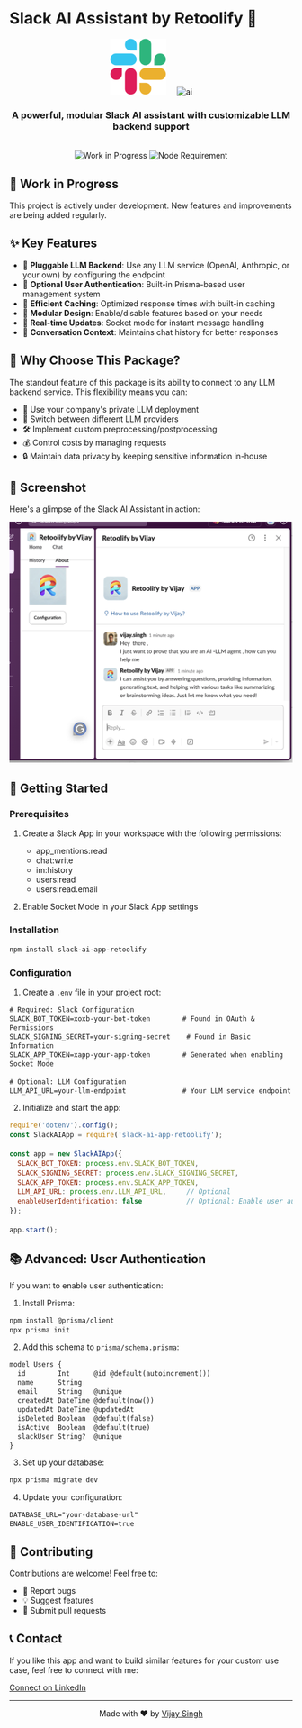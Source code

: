 # Slack AI Assistant by Retoolify 🤖

<div align="center">
  <img src="https://raw.githubusercontent.com/devicons/devicon/master/icons/slack/slack-original.svg" alt="slack" width="100" height="100"/>
  &nbsp;&nbsp;&nbsp;
  <img src="https://upload.wikimedia.org/wikipedia/commons/0/04/ChatGPT_logo.svg" alt="ai" width="100" height="100"/>
</div>

<div align="center">
  <h3>A powerful, modular Slack AI assistant with customizable LLM backend support</h3>
</div>

<br />

<div align="center">
  <img src="https://img.shields.io/badge/status-work%20in%20progress-yellow" alt="Work in Progress"/>
  <img src="https://img.shields.io/badge/node-%3E%3D14.0.0-green" alt="Node Requirement"/>
</div>

## 🚧 Work in Progress

This project is actively under development. New features and improvements are being added regularly.

## ✨ Key Features

- 🔌 **Pluggable LLM Backend**: Use any LLM service (OpenAI, Anthropic, or your own) by configuring the endpoint
- 🔐 **Optional User Authentication**: Built-in Prisma-based user management system
- 💾 **Efficient Caching**: Optimized response times with built-in caching
- 🎯 **Modular Design**: Enable/disable features based on your needs
- 🔄 **Real-time Updates**: Socket mode for instant message handling
- 📝 **Conversation Context**: Maintains chat history for better responses

## 🌟 Why Choose This Package?

The standout feature of this package is its ability to connect to any LLM backend service. This flexibility means you can:

- 🏢 Use your company's private LLM deployment
- 🔄 Switch between different LLM providers
- 🛠️ Implement custom preprocessing/postprocessing
- 💰 Control costs by managing requests
- 🔒 Maintain data privacy by keeping sensitive information in-house

## 📸 Screenshot

Here's a glimpse of the Slack AI Assistant in action:

![Slack AI Assistant Screenshot](assets/screenshot.png)

## 🚀 Getting Started

### Prerequisites

1. Create a Slack App in your workspace with the following permissions:
   - app_mentions:read
   - chat:write
   - im:history
   - users:read
   - users:read.email

2. Enable Socket Mode in your Slack App settings

### Installation

```bash
npm install slack-ai-app-retoolify
```

### Configuration

1. Create a `.env` file in your project root:

```env
# Required: Slack Configuration
SLACK_BOT_TOKEN=xoxb-your-bot-token        # Found in OAuth & Permissions
SLACK_SIGNING_SECRET=your-signing-secret    # Found in Basic Information
SLACK_APP_TOKEN=xapp-your-app-token        # Generated when enabling Socket Mode

# Optional: LLM Configuration
LLM_API_URL=your-llm-endpoint              # Your LLM service endpoint
```

2. Initialize and start the app:

```javascript
require('dotenv').config();
const SlackAIApp = require('slack-ai-app-retoolify');

const app = new SlackAIApp({
  SLACK_BOT_TOKEN: process.env.SLACK_BOT_TOKEN,
  SLACK_SIGNING_SECRET: process.env.SLACK_SIGNING_SECRET,
  SLACK_APP_TOKEN: process.env.SLACK_APP_TOKEN,
  LLM_API_URL: process.env.LLM_API_URL,     // Optional
  enableUserIdentification: false           // Optional: Enable user auth
});

app.start();
```

## 📚 Advanced: User Authentication

If you want to enable user authentication:

1. Install Prisma:
```bash
npm install @prisma/client
npx prisma init
```

2. Add this schema to `prisma/schema.prisma`:
```prisma
model Users {
  id        Int      @id @default(autoincrement())
  name      String
  email     String   @unique
  createdAt DateTime @default(now())
  updatedAt DateTime @updatedAt
  isDeleted Boolean  @default(false)
  isActive  Boolean  @default(true)
  slackUser String?  @unique
}
```

3. Set up your database:
```bash
npx prisma migrate dev
```

4. Update your configuration:
```env
DATABASE_URL="your-database-url"
ENABLE_USER_IDENTIFICATION=true
```

## 🤝 Contributing

Contributions are welcome! Feel free to:
- 🐛 Report bugs
- 💡 Suggest features
- 🔧 Submit pull requests

## 📞 Contact

If you like this app and want to build similar features for your custom use case, feel free to connect with me:

[Connect on LinkedIn](https://www.linkedin.com/in/vijaysingh-softwareengineer-italy/)

---

<div align="center">
  Made with ❤️ by <a href="https://www.linkedin.com/in/vijaysingh-softwareengineer-italy/">Vijay Singh</a>
</div>
